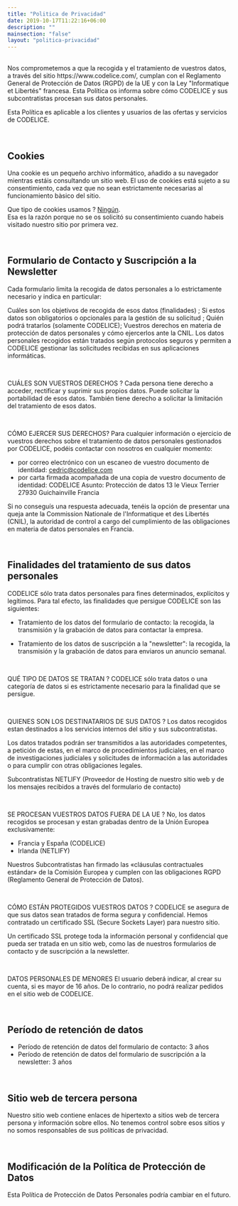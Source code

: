 ```yaml
---
title: "Politica de Privacidad"
date: 2019-10-17T11:22:16+06:00
description: ""
mainsection: "false"
layout: "politica-privacidad"
---
```

<br>
Nos comprometemos a que la recogida y el tratamiento de vuestros datos, a través del sitio https://www.codelice.com/, cumplan con el Reglamento General de Protección de Datos (RGPD) de la UE y con la Ley "Informatique et Libertés" francesa.
Esta Política os informa sobre cómo CODELICE y sus subcontratistas procesan sus datos personales.

Esta Política es aplicable a los clientes y usuarios de las ofertas y servicios de CODELICE.

<br>

## Cookies

Una cookie es un pequeño archivo informático, añadido a su navegador mientras estáis consultando un sitio web.
El uso de cookies está sujeto a su consentimiento, cada vez que no sean estrictamente necesarias al funcionamiento bàsico del sitio.

Que tipo de cookies usamos ? <u>Ningún</u>.
<br>
Esa es la razón porque no se os solicitó su consentimiento cuando habeis visitado nuestro sitio por primera vez.

<br>

## Formulario de Contacto y Suscripción a la Newsletter

Cada formulario limita la recogida de datos personales a lo estrictamente necesario y indica en particular:

Cuáles son los objetivos de recogida de esos datos (finalidades) ;
Si estos datos son obligatorios o opcionales para la gestión de su solicitud ;
Quién podrá tratarlos (solamente CODELICE);
Vuestros derechos en materia de protección de datos personales y cómo ejercerlos ante la CNIL.
Los datos personales recogidos están tratados según protocolos seguros y permiten a CODELICE gestionar las solicitudes recibidas en sus aplicaciones informáticas.

<br>

CUÁLES SON VUESTROS DERECHOS ?
Cada persona tiene derecho a acceder, rectificar y suprimir sus propios datos. Puede solicitar la portabilidad de esos datos. También tiene derecho a solicitar la limitación del tratamiento de esos datos.

<br>

CÓMO EJERCER SUS DERECHOS?
Para cualquier información o ejercicio de vuestros derechos sobre el tratamiento de datos personales gestionados por CODELICE, podéis contactar con nosotros en cualquier momento:
- por correo electrónico con un escaneo de vuestro documento de identidad: cedric@codelice.com
- por carta firmada acompañada de una copia de vuestro documento de identidad: 
CODELICE
Asunto: Protección de datos
13 le Vieux Terrier
27930 Guichainville
Francia

Si no conseguís una respuesta adecuada, tenéis la opción de presentar una queja ante la Commission Nationale de l'Informatique et des Libertés (CNIL), la autoridad de control a cargo del cumplimiento de las obligaciones en materia de datos personales en Francia.

<br>

## Finalidades del tratamiento de sus datos personales

CODELICE sólo trata datos personales para fines determinados, explícitos y legítimos. Para tal efecto, las finalidades que persigue CODELICE son las siguientes:

- Tratamiento de los datos del formulario de contacto: la recogida, la transmisión y la grabación de datos para contactar la empresa.

- Tratamiento de los datos de suscripción a la "newsletter": la recogida, la transmisión y la grabación de datos para enviaros un anuncio semanal.

<br>

QUÉ TIPO DE DATOS SE TRATAN ?
CODELICE sólo trata datos o una categoría de datos si es estrictamente necesario para la finalidad que se persigue. 

<br>

QUIENES SON LOS DESTINATARIOS DE SUS DATOS ?
Los datos recogidos estan destinados a los servicios internos del sitio y sus subcontratistas.

Los datos tratados podrán ser transmitidos a las autoridades competentes, a petición de estas, en el marco de procedimientos judiciales, en el marco de investigaciones judiciales y solicitudes de información a las autoridades o para cumplir con otras obligaciones legales.

Subcontratistas
NETLIFY (Proveedor de Hosting de nuestro sitio web y de los mensajes recibidos a través del formulario de contacto)

<br>

SE PROCESAN VUESTROS DATOS FUERA DE LA UE ?
No, los datos recogidos se procesan y estan grabadas dentro de la Unión Europea exclusivamente:
- Francia y España (CODELICE)
- Irlanda (NETLIFY)

Nuestros Subcontratistas han firmado las «cláusulas contractuales estándar» de la Comisión Europea y cumplen con las obligaciones RGPD (Reglamento General de Protección de Datos).

<br>

CÓMO ESTÁN PROTEGIDOS VUESTROS DATOS ?
CODELICE se asegura de que sus datos sean tratados de forma segura y confidencial.
Hemos contratado un certificado SSL (Secure Sockets Layer) para nuestro sitio.

Un certificado SSL protege toda la información personal y confidencial que pueda ser tratada en un sitio web, como las de nuestros formularios de contacto y de suscripción a la newsletter.

<br>

DATOS PERSONALES DE MENORES
El usuario deberá indicar, al crear su cuenta, si es mayor de 16 años. De lo contrario, no podrá realizar pedidos en el sitio web de CODELICE.

<br>

## Período de retención de datos
- Período de retención de datos del formulario de contacto: 3 años
- Período de retención de datos del formulario de suscripción a la newsletter: 3 años

<br>

## Sitio web de tercera persona
Nuestro sitio web contiene enlaces de hipertexto a sitios web de tercera persona y información sobre ellos. No tenemos control sobre esos sitios y no somos responsables de sus políticas de privacidad.

<br>

## Modificación de la Política de Protección de Datos
Esta Política de Protección de Datos Personales podría cambiar en el futuro.